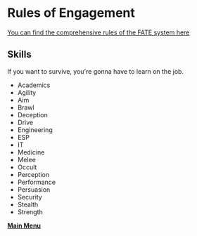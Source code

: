 # Rules of Engagement
[You can find the comprehensive rules of the FATE system here](https://fate-srd.com/)
## Skills
If you want to survive, you're gonna have to learn on the job.
- Academics
- Agility
- Aim
- Brawl
- Deception
- Drive
- Engineering
- ESP
- IT
- Medicine
- Melee
- Occult
- Perception
- Performance
- Persuasion
- Security
- Stealth
- Strength

 **[Main Menu](../README.md)**